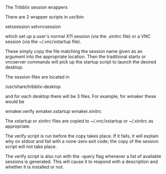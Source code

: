 The Tribblix session wrappers

There are 2 wrapper scripts in usr/bin:

setxsession
setvncsession

which set up a user's normal X11 session (via the .xinitrc file) or a
VNC session (via the ~/.vnc/xstartup file).

These simply copy the file matching the session name given as an
argument into the appropriate location. Then the traditional startx or
vncserver commands will pick up the startup script to launch the
desired desktop.

The session files are located in

/usr/share/tribblix-desktop

and for each desktop there will be 3 files. For example, for wmaker
these would be

wmaker.verify
wmaker.xstartup
wmaker.xinitrc

The xstartup or xinitrc files are copied to ~/.vnc/xstartup or
~/.xinitrc as appropriate.

The verify script is run before the copy takes place. If it fails, it
will explain why on stdout and fail with a none-zero exit code; the
copy of the session script will not take place.

The verify script is also run with the -query flag whenever a list of
available sessions is generated. This will cause it to respond with a
description and whether it is installed or not.

